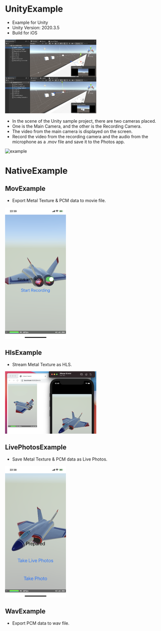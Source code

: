 # UnityExample
* Example for Unity
* Unity Version: 2020.3.5
* Build for iOS

<img src="../docs/images/camera_layout.png" width="300">

* In the scene of the Unity sample project, there are two cameras placed.
* One is the Main Camera, and the other is the Recording Camera.
* The video from the main camera is displayed on the screen.
* Record the video from the recording camera and the audio from the microphone as a .mov file and save it to the Photos app.

![example](../docs/videos/example.gif)

# NativeExample
## MovExample
* Export Metal Texture & PCM data to movie file.

<img src="../docs/images/mov_example.png" width="200">

## HlsExample
* Stream Metal Texture as HLS.

<img src="../docs/images/hls_example.png" width="300">

## LivePhotosExample
* Save Metal Texture & PCM data as Live Photos.

<img src="./docs/images/livepohots_example.png" width="200">

## WavExample
* Export PCM data to wav file.

